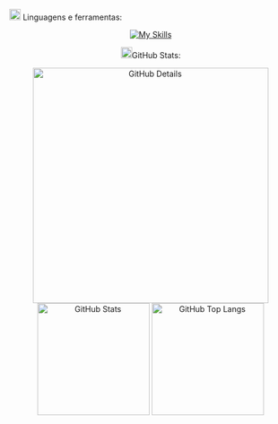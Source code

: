 <img height="20" alt="GIF" src="img/skills.gif?raw=true"/>&nbsp;Linguagens e ferramentas:
<div align="center">

[![My Skills](https://skillicons.dev/icons?i=html,java,spring,gradle,maven,apachekafka,kotlin,junit,mysql,sonarqube,oracle,postgres,mongodb,mysql,aws,azure,jenkins,gitlab,github,git,newrelic,dynatrace,git&theme=dark)](https://github.com/tandpfun/skill-icons)


<img height="20" alt="GIF" src="img/graphic.gif?raw=true"/>GitHub Stats:

<div>
    <img alt="GitHub Details" width="420px" src="http://github-profile-summary-cards.vercel.app/api/cards/profile-details?username=caiolucass&theme=github_dark"/>
    <img alt="GitHub Stats" width="200px" src="http://github-profile-summary-cards.vercel.app/api/cards/stats?username=caiolucass&theme=github_dark"/>
    <img alt="GitHub Top Langs" width="200px" src="http://github-profile-summary-cards.vercel.app/api/cards/repos-per-language?username=caiolucass&theme=github_dark"/>
</div> 

